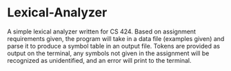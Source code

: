 # Lexical-Analyzer

A simple lexical analyzer written for CS 424. Based on assignment requirements given, the program will take in a data file (examples given) and parse it to produce a symbol table in an output file. Tokens are provided as output on the terminal, any symbols not given in the assignment will be recognized as unidentified, and an error will print to the terminal.